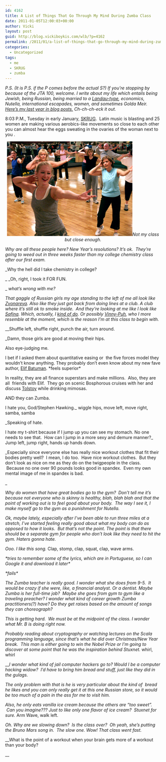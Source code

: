 ```yaml
---
id: 4162
title: A List of Things That Go Through My Mind During Zumba Class
date: 2011-01-05T12:00:03+00:00
author: Vicki
layout: post
guid: http://blog.vickiboykis.com/wlb/?p=4162
permalink: /2011/01/a-list-of-things-that-go-through-my-mind-during-zumba-class/
categories:
  - Uncategorized
tags:
  - me
  - SKRUG
  - zumba
---
```

_P.S. (It is P.S. if the P comes before the actual S?) If you&#8217;re stopping by because of the JTA 100, welcome. I write about my life which entails being Jewish, being Russian, being married to a [Landau-type](http://en.wikipedia.org/wiki/Lev_Landau), economics, Nutella, international escapades, women, and sometimes Golda Meir. [Here&#8217;s my last year in blog posts.](http://blog.vickiboykis.com/wlb/2010/12/30/2010-in-blog-posts/) Ch-ch-ch-eck it out._ 

8:03 P.M., Tuesday in early January, [SKRUG](http://blog.vickiboykis.com/wlb/2010/11/18/skrug/).  Latin music is blasting and 25 women are making various aerobics-like movements so close to each other you can almost hear the eggs sweating in the ovaries of the woman next to you .

<p style="text-align: center;">
  <a href="https://raw.githubusercontent.com/veekaybee/wlb/gh-pages/assets/images/2011/01/zumba.jpg"></a><a href="https://raw.githubusercontent.com/veekaybee/wlb/gh-pages/assets/images/2011/01/zumba2.jpg"><img class="aligncenter size-full wp-image-4170" title="zumba2" src="https://raw.githubusercontent.com/veekaybee/wlb/gh-pages/assets/images/2011/01/zumba2.jpg" alt="" width="406" height="305" /></a><em>Not my class but close enough. </em>
</p>

_Why are all these people here? New Year&#8217;s resolutions? It&#8217;s ok.  They&#8217;re going to weed out in three weeks faster than my college chemistry class after our first exam._ 

_Why the hell did I take chemistry in college?
  
_ _Oh, right, I took it FOR FUN.
  
_ _what&#8217;s wrong with me?_

_That gaggle of Russian girls my age standing to the left of me all look like [Zvonareva](http://en.wikipedia.org/wiki/Vera_Zvonareva). Also like they just got back from doing lines at a club. A club where it&#8217;s still ok to smoke inside.  And they&#8217;re looking at me like I look like [Safina](http://en.wikipedia.org/wiki/Dinara_Safina). Which, actually, I [kind of do](https://raw.githubusercontent.com/veekaybee/wlb/gh-pages/assets/images/2010/11/Photo-on-2010-11-19-at-06.28-2.jpg). Or possibly [Vinny-Puh](http://grainedit.com/2008/07/10/vinni-puh-video-the-russian-winnie-the-pooh/), who I more resemble at the moment, which is the reason I&#8217;m at this class to begin with._ 

 __Shuffle left, shuffle right, punch the air, turn around.

_Damn, those girls are good at moving their hips.
  
Also eye-judging me.
  
I bet if I asked them about quantitative easing or  the five forces model they wouldn&#8217;t know anything. They probably don&#8217;t even know about my new fave author, [Elif Batuman](http://www.elifbatuman.net/). \*feels superior\*
  
In reality, they are all finance superstars and make millions.  Also, they are all  friends with Elif.  They go on scenic Bosphorous cruises with her and discuss [Tolstoy](http://www.nytimes.com/roomfordebate/2010/12/27/why-do-we-need-to-predict-the-future/the-goal-of-predictions-who-am-i) while drinking mimosas.
  
AND they can Zumba.
  
I hate you, God/Stephen Hawking._ wiggle hips, move left, move right, samba, samba

_Speaking of hate.
  
I hate my t-shirt because if I jump up you can see my stomach. No one needs to see that.  How can I jump in a more sexy and demure manner?_ Jump left, jump right, hands up hands down.

_Especially since everyone else has really nice workout clothes that fit their bodies pretty well?  I mean, I do too.  Have nice workout clothes.  But they don&#8217;t look as nice on me as they do on the twigpeople in the class.  Because no one over 90 pounds looks good in spandex.  Even my own mental image of me in spandex is bad.
  
_ 

 _Why do women that have great bodies go to the gym?  Don&#8217;t tell me it&#8217;s because not everyone who is skinny is healthy, blah, blah blah and that the point of working out is to feel good about your body.  The way I see it, I make myself go to the gym as a punishment for Nutella._ 

_Ok, maybe lately, especially after I&#8217;ve been able to run three miles at a stretch, I&#8217;ve started feeling really good about what my body can do as opposed to how it looks.  But that&#8217;s not the point. The point is that there should be a separate gym for people who don&#8217;t look like they need to hit the gym. Haters gonna hate._ 

_Ooo. I like this song._ Clap, stomp, clap, squat, clap, wave arms.

_\*tries to remember some of the lyrics, which are in Portuguese, so I can Google it and download it later\*_ 
  
_\*fails\*_

_The Zumba teacher is really good. I wonder what she does from 9-5.  It would be crazy if she were, like, a financial analyst. Or a dentist. Maybe Zumba is her full-time job?  Maybe she goes from gym to gym like a traveling preacher? I wonder what kind of career growth Zumba practitioners(?) have? Do they get raises based on the amount of songs they can choreograph?_ 

_This is getting hard.  We must be at the midpoint of the class. I wonder what Mr. B is doing right now._ 

_Probably reading about cryptography or watching lectures on the Scala programming language, since that&#8217;s what he did over Christmas/New Year break.  This man is either going to win the Nobel Prize or I&#8217;m going to discover at some point that he was the inspiration behind Stuxnet._ whirl, whirl

 ___I wonder what kind of jail computer hackers go to? Would I be a computer hacking widow?  I&#8217;d have to bring him bread and stuff, just like they did in the gulags._ 

_The only problem with that is he is very particular about the kind of  bread he likes and you can only really get it at this one Russian store, so it would be too much of a pain in the ass for me to visit him._ 

_Also, he only eats vanilla ice cream because the others are &#8220;too sweet&#8221;.  Can you imagine??? Just to like only one flavor of ice cream?  Stuxnet for sure._ Arm Wave, walk left.

_Oh. Why are we slowing down?  Is the class over?  Oh yeah, she&#8217;s putting the Bruno Mars song in.  The slow one. Wow! That class went fast._ 

 __What is the point of a workout when your brain gets more of a workout than your body?

 __